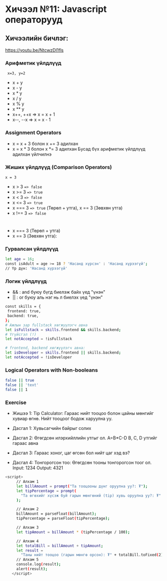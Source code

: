 # Хичээл №11: Javascript операторууд

## Хичээлийн бичлэг:

https://youtu.be/NtcwzDl1fls

### Арифметик үйлдлүүд

` x=3, y=2`

- x + y
- x - y
- x \* y
- x / y
- x % y
- x \*\* y
- x++, ++x => x = x + 1
- x--, --x => x = x - 1

### Assignment Operators

- x = x + 3 болон x += 3 адилхан
- x = x \* 3 болон x \*= 3 адилхан
  Бусад бүх арифметик үйлдлүүд адилхан үйлчилнэ

### Жиших үйлдлүүд (Comparison Operators)

`x = 3`

- x > 3 `=> false`
- x >= 3 `=> true`
- x < 3 `=> false`
- x <= 3 `=> true`
- x === 3 `=> true` (Төрөл + утга), x == 3 (Зөвхөн утга)
- x !== 3 `=> false`

#

- x === 3 (Төрөл + утга)
- x == 3 (Зөвхөн утга):

### Гурвалсан үйлдлүүд

```sh
let age = 16;
const isAdult = age >= 18 ? 'Насанд хүрсэн' : 'Насанд хүрээгүй';
// Үр дүн: 'Насанд хүрээгүй'
```

### Логик үйлдлүүд

- && : and буюу бүгд биелэж байх үед "үнэн"
- || : or буюу аль нэг нь л биелэх үед "үнэн"

```sh
const skills = {
 frontend: true,
 backend: true,
};
# Ажлын зар fullstack хөгжүүлэгч авна
let isFullstack = skills.frontend && skills.backend;
# Үгүйсгэл (!)
let notAccepted = !isFullstack

# frontend, backend хөгжүүлэгч авна:
let isDeveloper = skills.frontend || skills.backend;
let notAccepted = !isDeveloper
```

### Logical Operators with Non-booleans

```sh
false || true
false || 'text'
false || 1
```

### Exercise

- Жишээ 1: Tip Calculator: Гараас нийт тооцоо болон цайны мөнгийг хувиар өгнө. Нийт тооцоог бодож харуулна уу.
- Дасгал 1: Хувьсагчийн байрыг солих
- Дасгал 2: Өгөгдсөн илэрхийллийн утгыг ол. A=B\*C-D
  B, C, D утгийг гараас авна

- Дасгал 3: Гараас хоног, цаг өгсөн бол нийт цаг хэд вэ?
- Дасгал 4: Тонгорогсон тоо: Өгөгдсөн тооны тонгорогсон тоог ол.
  Input:
  1234
  Output:
  4321

```sh
<script>
     // Алхам 1
     let billAmount = prompt("Та тооцооны дүнг оруулна уу?: ₮");
     let tipPercentage = prompt(
       "Та өгөхийг хүсэж буй гарын мөнгөний (tip) хувь оруулна уу?: ₮"
     );

     // Алхам 2
     billAmount = parseFloat(billAmount);
     tipPercentage = parseFloat(tipPercentage);

     // Алхам 3
     let tipAmount = billAmount * (tipPercentage / 100);

     // Алхам 4
     let totalBill = billAmount + tipAmount;
     let result =
       "Таны нийт тооцоо (гарын мөнгө орсон): ₮" + totalBill.toFixed(2);
     // Алхам 5
     console.log(result);
     alert(result);
   </script>
```
